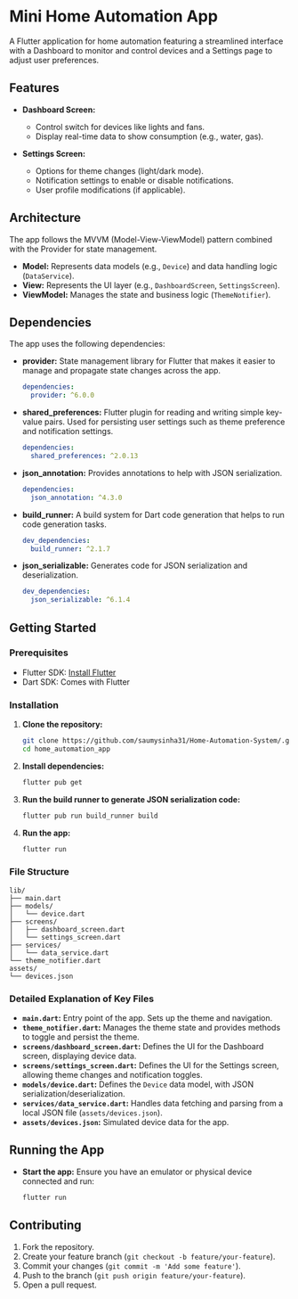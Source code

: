 
# Mini Home Automation App

A Flutter application for home automation featuring a streamlined interface with a Dashboard to monitor and control devices and a Settings page to adjust user preferences.

## Features

- **Dashboard Screen:**
  - Control switch for devices like lights and fans.
  - Display real-time data to show consumption (e.g., water, gas).

- **Settings Screen:**
  - Options for theme changes (light/dark mode).
  - Notification settings to enable or disable notifications.
  - User profile modifications (if applicable).

## Architecture

The app follows the MVVM (Model-View-ViewModel) pattern combined with the Provider for state management.

- **Model:** Represents data models (e.g., `Device`) and data handling logic (`DataService`).
- **View:** Represents the UI layer (e.g., `DashboardScreen`, `SettingsScreen`).
- **ViewModel:** Manages the state and business logic (`ThemeNotifier`).

## Dependencies

The app uses the following dependencies:

- **provider:** State management library for Flutter that makes it easier to manage and propagate state changes across the app.

  ```yaml
  dependencies:
    provider: ^6.0.0
  ```

- **shared_preferences:** Flutter plugin for reading and writing simple key-value pairs. Used for persisting user settings such as theme preference and notification settings.

  ```yaml
  dependencies:
    shared_preferences: ^2.0.13
  ```

- **json_annotation:** Provides annotations to help with JSON serialization.

  ```yaml
  dependencies:
    json_annotation: ^4.3.0
  ```

- **build_runner:** A build system for Dart code generation that helps to run code generation tasks.

  ```yaml
  dev_dependencies:
    build_runner: ^2.1.7
  ```

- **json_serializable:** Generates code for JSON serialization and deserialization.

  ```yaml
  dev_dependencies:
    json_serializable: ^6.1.4
  ```

## Getting Started

### Prerequisites

- Flutter SDK: [Install Flutter](https://flutter.dev/docs/get-started/install)
- Dart SDK: Comes with Flutter

### Installation

1. **Clone the repository:**

   ```bash
   git clone https://github.com/saumysinha31/Home-Automation-System/.git
   cd home_automation_app
   ```

2. **Install dependencies:**

   ```bash
   flutter pub get
   ```

3. **Run the build runner to generate JSON serialization code:**

   ```bash
   flutter pub run build_runner build
   ```

4. **Run the app:**

   ```bash
   flutter run
   ```

### File Structure

```plaintext
lib/
├── main.dart
├── models/
│   └── device.dart
├── screens/
│   ├── dashboard_screen.dart
│   └── settings_screen.dart
├── services/
│   └── data_service.dart
└── theme_notifier.dart
assets/
└── devices.json
```

### Detailed Explanation of Key Files

- **`main.dart`:** Entry point of the app. Sets up the theme and navigation.
- **`theme_notifier.dart`:** Manages the theme state and provides methods to toggle and persist the theme.
- **`screens/dashboard_screen.dart`:** Defines the UI for the Dashboard screen, displaying device data.
- **`screens/settings_screen.dart`:** Defines the UI for the Settings screen, allowing theme changes and notification toggles.
- **`models/device.dart`:** Defines the `Device` data model, with JSON serialization/deserialization.
- **`services/data_service.dart`:** Handles data fetching and parsing from a local JSON file (`assets/devices.json`).
- **`assets/devices.json`:** Simulated device data for the app.

## Running the App

- **Start the app:** Ensure you have an emulator or physical device connected and run:

  ```bash
  flutter run
  ```

## Contributing

1. Fork the repository.
2. Create your feature branch (`git checkout -b feature/your-feature`).
3. Commit your changes (`git commit -m 'Add some feature'`).
4. Push to the branch (`git push origin feature/your-feature`).
5. Open a pull request.


